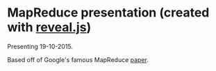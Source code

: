# MapReduce presentation (created with [reveal.js](http://lab.hakim.se/reveal-js/#/))

Presenting 19-10-2015.

Based off of Google's famous MapReduce [paper](http://research.google.com/archive/mapreduce.html).

